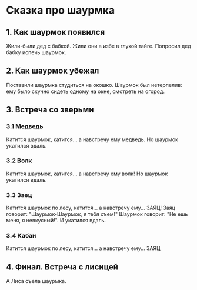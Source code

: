 # Сказка про шаурмка

## 1. Как шаурмок появился
Жили-были дед с бабкой. Жили они в избе в глухой тайге. Попросил дед бабку испечь шаурмок.

## 2. Как шаурмок убежал
Поставили шаурмка студиться на окошко.
Шаурмок был нетерпелив: ему было скучно сидеть одному на окне, смотреть на огород.

## 3. Встреча со зверьми

### 3.1 Медведь
Катится шаурмок, катится... а навстречу ему медведь. Но шаурмок укатился вдаль.

### 3.2 Волк
Катится шаурмок, катится... а навстречу ему волк! Но шаурмок укатился вдаль.

### 3.3 Заец
Катится шаурмок по лесу, катится... а навстречу ему... ЗАЯЦ!
Заяц говорит: "Шаурмок-Шаурмок, я тебя съем!"
Шаурмок говорит: "Не ешь меня, я невкусный!". И укатился вдаль.

### 3.4 Кабан
Катится шаурмок по лесу, катится... а навстречу ему... ЗАЯЦ

## 4. Финал. Встреча с лисицей
А Лиса съела шаурмка.

